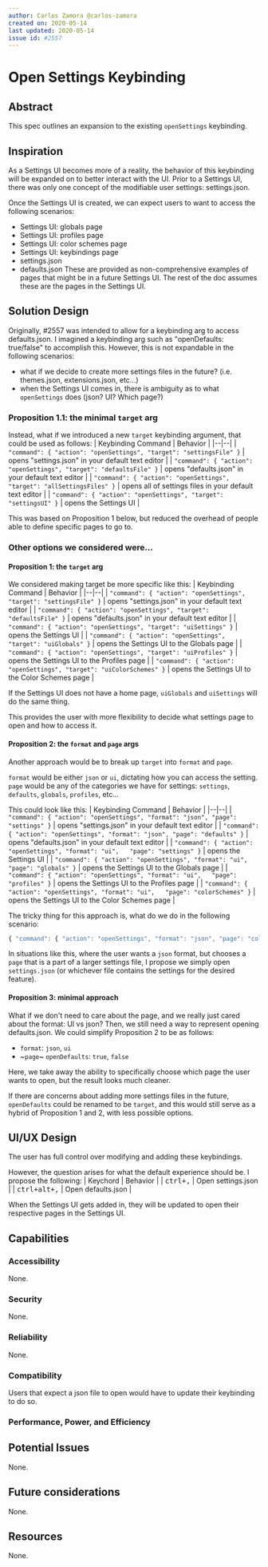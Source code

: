 ```yaml
---
author: Carlos Zamora @carlos-zamora
created on: 2020-05-14
last updated: 2020-05-14
issue id: #2557
---
```


# Open Settings Keybinding

## Abstract

This spec outlines an expansion to the existing `openSettings` keybinding.

## Inspiration

As a Settings UI becomes more of a reality, the behavior of this keybinding will be expanded on to better interact with the UI. Prior to a Settings UI, there was only one concept of the modifiable user settings: settings.json.

Once the Settings UI is created, we can expect users to want to access the following scenarios:
- Settings UI: globals page
- Settings UI: profiles page
- Settings UI: color schemes page
- Settings UI: keybindings page
- settings.json
- defaults.json
These are provided as non-comprehensive examples of pages that might be in a future Settings UI. The rest of the doc assumes these are the pages in the Settings UI.


## Solution Design
Originally, #2557 was intended to allow for a keybinding arg to access defaults.json. I imagined a keybinding arg such as "openDefaults: true/false" to accomplish this. However, this is not expandable in the following scenarios:
- what if we decide to create more settings files in the future? (i.e. themes.json, extensions.json, etc...)
- when the Settings UI comes in, there is ambiguity as to what `openSettings` does (json? UI? Which page?)

### Proposition 1.1: the minimal `target` arg
Instead, what if we introduced a new `target` keybinding argument, that could be used as follows:
| Keybinding Command | Behavior |
|--|--|
| `"command": { "action": "openSettings", "target": "settingsFile" }`       | opens "settings.json" in your default text editor |
| `"command": { "action": "openSettings", "target": "defaultsFile" }`       | opens "defaults.json" in your default text editor |
| `"command": { "action": "openSettings", "target": "allSettingsFiles" }`   | opens all of settings files in your default text editor |
| `"command": { "action": "openSettings", "target": "settingsUI" }`         | opens the Settings UI |

This was based on Proposition 1 below, but reduced the overhead of people able to define specific pages to go to.

### Other options we considered were...

#### Proposition 1: the `target` arg
We considered making target be more specific like this:
| Keybinding Command | Behavior |
|--|--|
| `"command": { "action": "openSettings", "target": "settingsFile" }`   | opens "settings.json" in your default text editor |
| `"command": { "action": "openSettings", "target": "defaultsFile" }`   | opens "defaults.json" in your default text editor |
| `"command": { "action": "openSettings", "target": "uiSettings" }`     | opens the Settings UI |
| `"command": { "action": "openSettings", "target": "uiGlobals" }`      | opens the Settings UI to the Globals page |
| `"command": { "action": "openSettings", "target": "uiProfiles" }`     | opens the Settings UI to the Profiles page |
| `"command": { "action": "openSettings", "target": "uiColorSchemes" }` | opens the Settings UI to the Color Schemes page |

If the Settings UI does not have a home page, `uiGlobals` and `uiSettings` will do the same thing.

This provides the user with more flexibility to decide what settings page to open and how to access it.

#### Proposition 2: the `format` and `page` args
Another approach would be to break up `target` into `format` and `page`.

`format` would be either `json` or `ui`, dictating how you can access the setting.
`page` would be any of the categories we have for settings: `settings`, `defaults`, `globals`, `profiles`, etc...

This could look like this:
| Keybinding Command | Behavior |
|--|--|
| `"command": { "action": "openSettings", "format": "json", "page": "settings" }`     | opens "settings.json" in your default text editor |
| `"command": { "action": "openSettings", "format": "json", "page": "defaults" }`     | opens "defaults.json" in your default text editor |
| `"command": { "action": "openSettings", "format": "ui",   "page": "settings" }`     | opens the Settings UI |
| `"command": { "action": "openSettings", "format": "ui",   "page": "globals" }`      | opens the Settings UI to the Globals page |
| `"command": { "action": "openSettings", "format": "ui",   "page": "profiles" }`     | opens the Settings UI to the Profiles page |
| `"command": { "action": "openSettings", "format": "ui",   "page": "colorSchemes" }` | opens the Settings UI to the Color Schemes page |

The tricky thing for this approach is, what do we do in the following scenario:
```js
{ "command": { "action": "openSettings", "format": "json", "page": "colorSchemes" } }
```
In situations like this, where the user wants a `json` format, but chooses a `page` that is a part of a larger settings file, I propose we simply open `settings.json` (or whichever file contains the settings for the desired feature).

#### Proposition 3: minimal approach
What if we don't need to care about the page, and we really just cared about the format: UI vs json? Then, we still need a way to represent opening defaults.json. We could simplify Proposition 2 to be as follows:
- `format`: `json`, `ui`
- ~`page`~ `openDefaults`: `true`, `false`

Here, we take away the ability to specifically choose which page the user wants to open, but the result looks much cleaner.

If there are concerns about adding more settings files in the future, `openDefaults` could be renamed to be `target`, and this would still serve as a hybrid of Proposition 1 and 2, with less possible options.

## UI/UX Design

The user has full control over modifying and adding these keybindings.

However, the question arises for what the default experience should be. I propose the following:
| Keychord | Behavior |
| <kbd>ctrl+,</kbd> | Open settings.json |
| <kbd>ctrl+alt+,</kbd> | Open defaults.json |

When the Settings UI gets added in, they will be updated to open their respective pages in the Settings UI.

## Capabilities

### Accessibility

None.

### Security

None.

### Reliability

None.

### Compatibility

Users that expect a json file to open would have to update their keybinding to do so.

### Performance, Power, and Efficiency

## Potential Issues

None.

## Future considerations

None.

## Resources

None.
